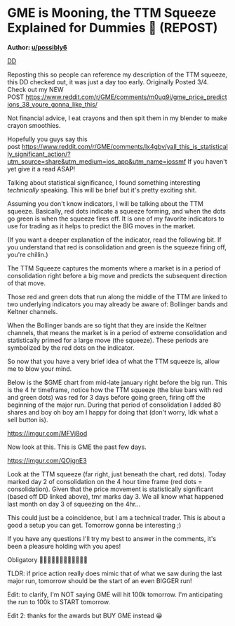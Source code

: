 GME is Mooning, the TTM Squeeze Explained for Dummies 🚀 (REPOST)
=================================================================

**Author: [u/possibly6](https://www.reddit.com/user/possibly6/)**

[DD](https://www.reddit.com/r/GME/search?q=flair_name%3A%22DD%22&restrict_sr=1)

Reposting this so people can reference my description of the TTM squeeze, this DD checked out, it was just a day too early. Originally Posted 3/4. Check out my NEW POST <https://www.reddit.com/r/GME/comments/m0uq9i/gme_price_predictions_38_youre_gonna_like_this/>

Not financial advice, I eat crayons and then spit them in my blender to make crayon smoothies.

Hopefully you guys say this post <https://www.reddit.com/r/GME/comments/lx4gbv/yall_this_is_statistically_significant_action/?utm_source=share&utm_medium=ios_app&utm_name=iossmf> If you haven't yet give it a read ASAP!

Talking about statistical significance, I found something interesting *technically* speaking. This will be brief but it's pretty exciting shit.

Assuming you don't know indicators, I will be talking about the TTM squeeze. Basically, red dots indicate a squeeze forming, and when the dots go green is when the squeeze fires off. It is one of my favorite indicators to use for trading as it helps to predict the BIG moves in the market.

(If you want a deeper explanation of the indicator, read the following bit. If you understand that red is consolidation and green is the squeeze firing off, you're chillin.)

The TTM Squeeze captures the moments where a market is in a period of consolidation right before a big move and predicts the subsequent direction of that move.

Those red and green dots that run along the middle of the TTM are linked to two underlying indicators you may already be aware of: Bollinger bands and Keltner channels.

When the Bollinger bands are so tight that they are inside the Keltner channels, that means the market is in a period of extreme consolidation and statistically primed for a large move (the squeeze). These periods are symbolized by the red dots on the indicator.

So now that you have a very brief idea of what the TTM squeeze is, allow me to blow your mind.

Below is the $GME chart from mid-late january right before the big run. This is the 4 hr timeframe, notice how the TTM squeeze (the blue bars with red and green dots) was red for 3 days before going green, firing off the beginning of the major run. During that period of consolidation I added 80 shares and boy oh boy am I happy for doing that (don't worry, Idk what a sell button is).

<https://imgur.com/MFVj8od>

Now look at this. This is GME the past few days.

<https://imgur.com/QOjgnE3>

Look at the TTM squeeze (far right, just beneath the chart, red dots). Today marked day 2 of consolidation on the 4 hour time frame (red dots = consolidation). Given that the price movement is statistically significant (based off DD linked above), tmr marks day 3. We all know what happened last month on day 3 of squeezing on the 4hr...

This could just be a coincidence, but I am a technical trader. This is about a good a setup you can get. Tomorrow gonna be interesting ;)

If you have any questions I'll try my best to answer in the comments, it's been a pleasure holding with you apes!

Obligatory 🚀🚀🚀🚀🚀🚀🚀🚀🚀🚀🚀🚀

TLDR: if price action really does mimic that of what we saw during the last major run, tomorrow should be the start of an even BIGGER run!

Edit: to clarify, I'm NOT saying GME will hit 100k tomorrow. I'm anticipating the run to 100k to START tomorrow.

Edit 2: thanks for the awards but BUY GME instead 😀
